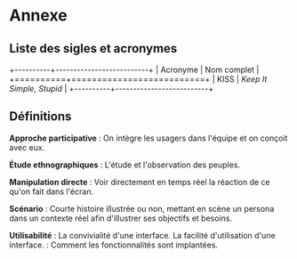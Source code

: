 # Annexe

## Liste des sigles et acronymes

+----------+--------------------------+
| Acronyme | Nom complet              |
+==========+==========================+
| KISS     | *Keep It Simple, Stupid* |
+----------+--------------------------+

## Définitions

**Approche participative**
:   On intègre les usagers dans l'équipe et on conçoit avec eux.

**Étude ethnographiques**
:   L'étude et l'observation des peuples.

**Manipulation directe**
:   Voir directement en temps réel la réaction de ce qu'on fait dans l'écran.

**Scénario**
:   Courte histoire illustrée ou non, mettant en scène un persona dans un
    contexte réel afin d'illustrer ses objectifs et besoins.

**Utilisabilité**
:   La convivialité d'une interface. La facilité d'utilisation d'une interface.
:   Comment les fonctionnalités sont implantées.
